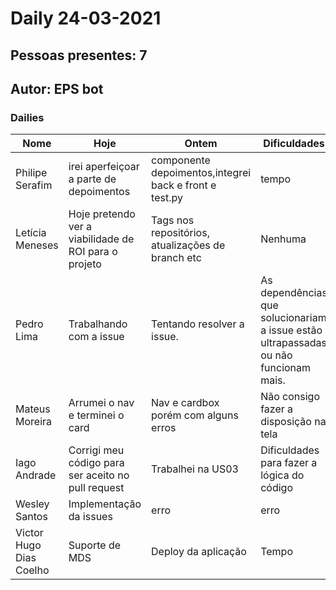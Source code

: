 # Daily 24-03-2021

## Pessoas presentes: 7

## Autor: EPS bot

### Dailies

|Nome | Hoje| Ontem| Dificuldades|Motivação|
| --- | --- | --- | --- |---|
|Philipe Serafim|irei aperfeiçoar a parte de depoimentos|componente depoimentos,integrei back e front e test.py|tempo|5|
|Letícia Meneses|Hoje pretendo ver a viabilidade de ROI para o projeto|Tags nos repositórios, atualizações de branch etc|Nenhuma|erro|
|Pedro Lima|Trabalhando com a issue|Tentando resolver a issue.|As dependências que solucionariam a issue estão ultrapassadas ou não funcionam mais.|2|
|Mateus Moreira|Arrumei o nav e terminei o card|Nav e cardbox porém com alguns erros|Não consigo fazer a disposição na tela|2|
|Iago Andrade|Corrigi meu código para ser aceito no pull request|Trabalhei na US03|Dificuldades para fazer a lógica do código|4|
|Wesley Santos|Implementação da issues|erro|erro|erro|
|Victor Hugo Dias Coelho|Suporte de MDS|Deploy da aplicação|Tempo|5|

